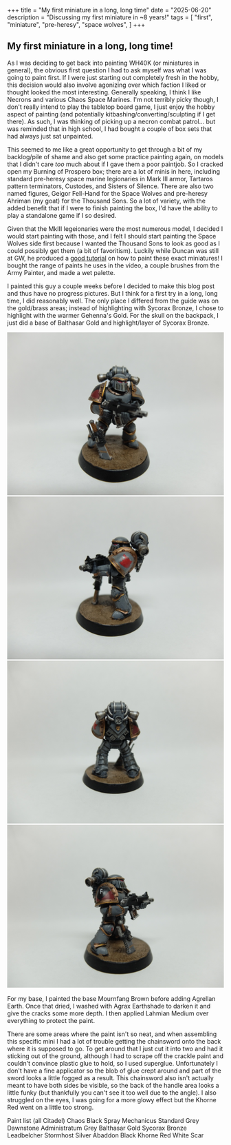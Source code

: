+++
title = "My first miniature in a long, long time"
date = "2025-06-20"
description = "Discussing my first miniature in ~8 years!"
tags = [
    "first",
    "miniature",
    "pre-heresy",
    "space wolves",
]
+++

## My first miniature in a long, long time!

As I was deciding to get back into painting WH40K (or miniatures in general), the obvious first question I had to ask myself was what I was going to paint first. If I were just starting out completely fresh in the hobby, this decision would also involve agonizing over which faction I liked or thought looked the most interesting. Generally speaking, I think I like Necrons and various Chaos Space Marines. I'm not terribly picky though, I don't really intend to play the tabletop board game, I just enjoy the hobby aspect of painting (and potentially kitbashing/converting/sculpting if I get there). As such, I was thinking of picking up a necron combat patrol... but was reminded that in high school, I had bought a couple of box sets that had always just sat unpainted.

This seemed to me like a great opportunity to get through a bit of my backlog/pile of shame and also get some practice painting again, on models that I didn't care *too* much about if I gave them a poor paintjob. So I cracked open my Burning of Prospero box; there are a lot of minis in here, including standard pre-heresy space marine legionaries in Mark III armor, Tartaros pattern terminators, Custodes, and Sisters of Silence. There are also two named figures, Geigor Fell-Hand for the Space Wolves and pre-heresy Ahriman (my goat) for the Thousand Sons. So a lot of variety, with the added benefit that if I were to finish painting the box, I'd have the ability to play a standalone game if I so desired.

Given that the MkIII legeionaries were the most numerous model, I decided I would start painting with those, and I felt I should start painting the Space Wolves side first because I wanted the Thousand Sons to look as good as I could possibly get them (a bit of favoritism). Luckily while Duncan was still at GW, he produced a [good tutorial](https://www.youtube.com/watch?v=-cAB8UsSSos) on how to paint these exact miniatures! I bought the range of paints he uses in the video, a couple brushes from the Army Painter, and made a wet palette.

I painted this guy a couple weeks before I decided to make this blog post and thus have no progress pictures. But I think for a first try in a long, long time, I did reasonably well. The only place I differed from the guide was on the gold/brass areas; instead of highlighting with Sycorax Bronze, I chose to highlight with the warmer Gehenna's Gold. For the skull on the backpack, I just did a base of Balthasar Gold and highlight/layer of Sycorax Bronze.

<img src="1.JPG" alt="front" width="600"/> <img src="2.JPG" alt="back" width="600"/> <img src="3.JPG" alt="side1" width="600"/> <img src="4.JPG" alt="side2" width="600"/>

For my base, I painted the base Mournfang Brown before adding Agrellan Earth. Once that dried, I washed with Agrax Earthshade to darken it and give the cracks some more depth. I then applied Lahmian Medium over everything to protect the paint.

There are some areas where the paint isn't so neat, and when assembling this specific mini I had a lot of trouble getting the chainsword onto the back where it is supposed to go. To get around that I just cut it into two and had it sticking out of the ground, although I had to scrape off the crackle paint and couldn't convince plastic glue to hold, so I used superglue. Unfortunately I don't have a fine applicator so the blob of glue crept around and part of the sword looks a little fogged as a result. This chainsword also isn't actually meant to have both sides be visible, so the back of the handle area looks a little funky (but thankfully you can't see it too well due to the angle). I also struggled on the eyes, I was going for a more glowy effect but the Khorne Red went on a little too strong.

Paint list (all Citadel)
Chaos Black Spray
Mechanicus Standard Grey
Dawnstone
Administratum Grey
Balthasar Gold
Sycorax Bronze
Leadbelcher
Stormhost Silver
Abaddon Black
Khorne Red
White Scar
